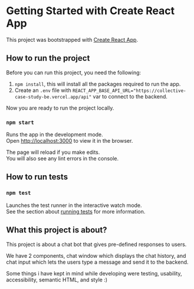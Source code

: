 # Getting Started with Create React App

This project was bootstrapped with [Create React App](https://github.com/facebook/create-react-app).

## How to run the project

Before you can run this project, you need the following:

1. `npm install`, this will install all the packages required to run the app.
2. Create an `.env` file with `REACT_APP_BASE_API_URL="https://collective-case-study-be.vercel.app/api"` var to connect to the backend.

Now you are ready to run the project locally.

### `npm start`

Runs the app in the development mode.\
Open [http://localhost:3000](http://localhost:3000) to view it in the browser.

The page will reload if you make edits.\
You will also see any lint errors in the console.

## How to run tests

### `npm test`

Launches the test runner in the interactive watch mode.\
See the section about [running tests](https://facebook.github.io/create-react-app/docs/running-tests) for more information.


## What this project is about?

This project is about a chat bot that gives pre-defined responses to users.

We have 2 components, chat window which displays the chat history, and chat input which lets the users type a message and send it to the backend.

Some things i have kept in mind while developing were testing, usability, accessibility, semantic HTML, and style :)
